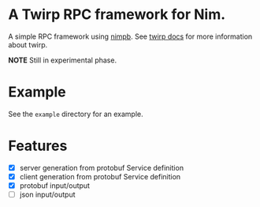 # A Twirp RPC framework for Nim.

A simple RPC framework using [nimpb](https://github.com/oswjk/nimpb). See
[twirp docs](https://twitchtv.github.io/twirp/docs/intro.html) for more
information about twirp.

**NOTE** Still in experimental phase.

# Example

See the `example` directory for an example.

# Features

- [x] server generation from protobuf Service definition
- [x] client generation from protobuf Service definition
- [x] protobuf input/output
- [ ] json input/output
